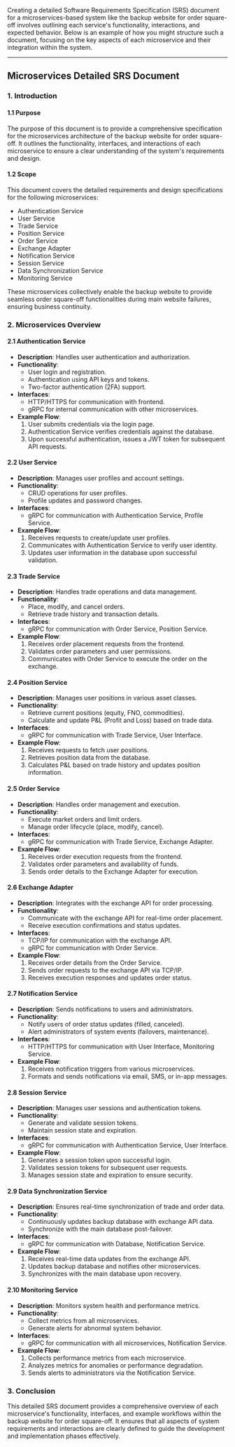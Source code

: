 Creating a detailed Software Requirements Specification (SRS) document for a microservices-based system like the backup website for order square-off involves outlining each service's functionality, interactions, and expected behavior. Below is an example of how you might structure such a document, focusing on the key aspects of each microservice and their integration within the system.

---

## Microservices Detailed SRS Document

### 1. Introduction

#### 1.1 Purpose

The purpose of this document is to provide a comprehensive specification for the microservices architecture of the backup website for order square-off. It outlines the functionality, interfaces, and interactions of each microservice to ensure a clear understanding of the system's requirements and design.

#### 1.2 Scope

This document covers the detailed requirements and design specifications for the following microservices:
- Authentication Service
- User Service
- Trade Service
- Position Service
- Order Service
- Exchange Adapter
- Notification Service
- Session Service
- Data Synchronization Service
- Monitoring Service

These microservices collectively enable the backup website to provide seamless order square-off functionalities during main website failures, ensuring business continuity.

### 2. Microservices Overview

#### 2.1 Authentication Service

- **Description**: Handles user authentication and authorization.
- **Functionality**: 
  - User login and registration.
  - Authentication using API keys and tokens.
  - Two-factor authentication (2FA) support.
- **Interfaces**: 
  - HTTP/HTTPS for communication with frontend.
  - gRPC for internal communication with other microservices.
- **Example Flow**:
  1. User submits credentials via the login page.
  2. Authentication Service verifies credentials against the database.
  3. Upon successful authentication, issues a JWT token for subsequent API requests.
  
#### 2.2 User Service

- **Description**: Manages user profiles and account settings.
- **Functionality**: 
  - CRUD operations for user profiles.
  - Profile updates and password changes.
- **Interfaces**: 
  - gRPC for communication with Authentication Service, Profile Service.
- **Example Flow**:
  1. Receives requests to create/update user profiles.
  2. Communicates with Authentication Service to verify user identity.
  3. Updates user information in the database upon successful validation.

#### 2.3 Trade Service

- **Description**: Handles trade operations and data management.
- **Functionality**: 
  - Place, modify, and cancel orders.
  - Retrieve trade history and transaction details.
- **Interfaces**: 
  - gRPC for communication with Order Service, Position Service.
- **Example Flow**:
  1. Receives order placement requests from the frontend.
  2. Validates order parameters and user permissions.
  3. Communicates with Order Service to execute the order on the exchange.

#### 2.4 Position Service

- **Description**: Manages user positions in various asset classes.
- **Functionality**: 
  - Retrieve current positions (equity, FNO, commodities).
  - Calculate and update P&L (Profit and Loss) based on trade data.
- **Interfaces**: 
  - gRPC for communication with Trade Service, User Interface.
- **Example Flow**:
  1. Receives requests to fetch user positions.
  2. Retrieves position data from the database.
  3. Calculates P&L based on trade history and updates position information.

#### 2.5 Order Service

- **Description**: Handles order management and execution.
- **Functionality**: 
  - Execute market orders and limit orders.
  - Manage order lifecycle (place, modify, cancel).
- **Interfaces**: 
  - gRPC for communication with Trade Service, Exchange Adapter.
- **Example Flow**:
  1. Receives order execution requests from the frontend.
  2. Validates order parameters and availability of funds.
  3. Sends order details to the Exchange Adapter for execution.

#### 2.6 Exchange Adapter

- **Description**: Integrates with the exchange API for order processing.
- **Functionality**: 
  - Communicate with the exchange API for real-time order placement.
  - Receive execution confirmations and status updates.
- **Interfaces**: 
  - TCP/IP for communication with the exchange API.
  - gRPC for communication with Order Service.
- **Example Flow**:
  1. Receives order details from the Order Service.
  2. Sends order requests to the exchange API via TCP/IP.
  3. Receives execution responses and updates order status.

#### 2.7 Notification Service

- **Description**: Sends notifications to users and administrators.
- **Functionality**: 
  - Notify users of order status updates (filled, canceled).
  - Alert administrators of system events (failovers, maintenance).
- **Interfaces**: 
  - HTTP/HTTPS for communication with User Interface, Monitoring Service.
- **Example Flow**:
  1. Receives notification triggers from various microservices.
  2. Formats and sends notifications via email, SMS, or in-app messages.

#### 2.8 Session Service

- **Description**: Manages user sessions and authentication tokens.
- **Functionality**: 
  - Generate and validate session tokens.
  - Maintain session state and expiration.
- **Interfaces**: 
  - gRPC for communication with Authentication Service, User Interface.
- **Example Flow**:
  1. Generates a session token upon successful login.
  2. Validates session tokens for subsequent user requests.
  3. Manages session state and expiration to ensure security.

#### 2.9 Data Synchronization Service

- **Description**: Ensures real-time synchronization of trade and order data.
- **Functionality**: 
  - Continuously updates backup database with exchange API data.
  - Synchronize with the main database post-failover.
- **Interfaces**: 
  - gRPC for communication with Database, Notification Service.
- **Example Flow**:
  1. Receives real-time data updates from the exchange API.
  2. Updates backup database and notifies other microservices.
  3. Synchronizes with the main database upon recovery.

#### 2.10 Monitoring Service

- **Description**: Monitors system health and performance metrics.
- **Functionality**: 
  - Collect metrics from all microservices.
  - Generate alerts for abnormal system behavior.
- **Interfaces**: 
  - gRPC for communication with all microservices, Notification Service.
- **Example Flow**:
  1. Collects performance metrics from each microservice.
  2. Analyzes metrics for anomalies or performance degradation.
  3. Sends alerts to administrators via the Notification Service.

### 3. Conclusion

This detailed SRS document provides a comprehensive overview of each microservice's functionality, interfaces, and example workflows within the backup website for order square-off. It ensures that all aspects of system requirements and interactions are clearly defined to guide the development and implementation phases effectively.
